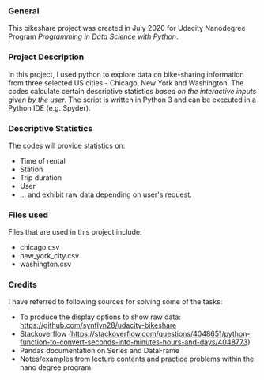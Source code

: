 ### General
This bikeshare project was created in July 2020 for Udacity Nanodegree Program _Programming in Data Science with Python_.

### Project Description
In this project, I used python to explore data on bike-sharing information from three selected US cities - Chicago, New York and Washington. The codes calculate certain descriptive statistics _based on the interactive inputs given by the user_. The script is written in Python 3 and can be executed in a Python IDE (e.g. Spyder).

### Descriptive Statistics
The codes will provide statistics on:
- Time of rental
- Station
- Trip duration
- User
- ... and exhibit raw data depending on user's request.

### Files used
Files that are used in this project include:
- chicago.csv
- new_york_city.csv
- washington.csv

### Credits
I have referred to following sources for solving some of the tasks:

- To produce the display options to show raw data: https://github.com/synflyn28/udacity-bikeshare
- Stackoverflow (https://stackoverflow.com/questions/4048651/python-function-to-convert-seconds-into-minutes-hours-and-days/4048773)
- Pandas documentation on Series and DataFrame
- Notes/examples from lecture contents and practice problems within the nano degree program
